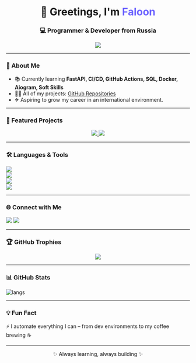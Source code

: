 <h1 align="center">👋 Greetings, I'm <span style="color:#6C63FF;">Faloon</span></h1>
<h3 align="center">💻 Programmer & Developer from Russia</h3>

<p align="center">
  <img src="https://readme-typing-svg.herokuapp.com?size=22&duration=4000&color=6C63FF&center=true&vCenter=true&width=600&lines=Backend+Developer;FastAPI+%7C+Docker+%7C+SQL;DevOps+Learner;Cybersecurity+Enthusiast"/>
</p>

---

### 🚀 About Me  
- 📚 Currently learning **FastAPI, CI/CD, GitHub Actions, SQL, Docker, Aiogram, Soft Skills**  
- 👨‍💻 All of my projects: [GitHub Repositories](https://github.com/FaloonAI?tab=repositories)  
- ✈ Aspiring to grow my career in an international environment.
  
---

### 📌 Featured Projects
<p align="center">
  <a href="https://github.com/FaloonAI/delivery_opensource">
    <img src="https://github-readme-stats.vercel.app/api/pin/?username=faloonai&repo=delivery_opensource&theme=tokyonight" />
  </a>
  <a href="https://github.com/FaloonAI/ADBToolkit">
    <img src="https://github-readme-stats.vercel.app/api/pin/?username=faloonai&repo=ADBToolkit&theme=tokyonight" />
  </a>
</p>

---

### 🛠 Languages & Tools
<p align="left">
  <img src="https://skillicons.dev/icons?i=py,cpp,c" /><br/>
  <img src="https://skillicons.dev/icons?i=fastapi,postgresql,redis" /><br/>
  <img src="https://skillicons.dev/icons?i=docker,git,linux,bash" /><br/>
  <img src="https://skillicons.dev/icons?i=github,gitlab,ai,obsidian" />
</p>

---

### 🌐 Connect with Me
<p align="left">
  <a href="https://t.me/tryb0t" target="_blank"><img src="https://img.shields.io/badge/Telegram-2CA5E0?style=for-the-badge&logo=telegram&logoColor=white"/></a>
  <a href="mailto:faloonia@yandex.ru"><img src="https://img.shields.io/badge/Email-D14836?style=for-the-badge&logo=gmail&logoColor=white"/></a>
</p>

---

### 🏆 GitHub Trophies
<p align="center">
  <img src="https://github-profile-trophy.vercel.app/?username=faloonai&theme=tokyonight&no-frame=true&margin-w=15&row=1"/>
</p>

---

### 📊 GitHub Stats
<p align="left">
  <img src="https://github-readme-stats.vercel.app/api/top-langs?username=faloonai&layout=compact&theme=tokyonight" alt="langs"/>
</p>

---

### 💡 Fun Fact
⚡ I automate everything I can – from dev environments to my coffee brewing ☕  

---

<p align="center">✨ Always learning, always building ✨</p>


